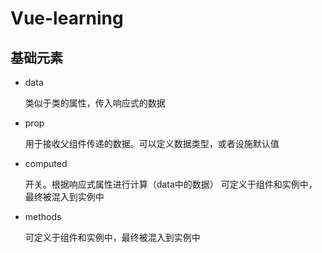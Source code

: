 # Vue-learning

## 基础元素

* data

  类似于类的属性，传入响应式的数据
  
* prop

  用于接收父组件传递的数据。可以定义数据类型，或者设施默认值
  
* computed

  开关。根据响应式属性进行计算（data中的数据）
  可定义于组件和实例中，最终被混入到实例中
  
* methods

  可定义于组件和实例中，最终被混入到实例中
  
  
